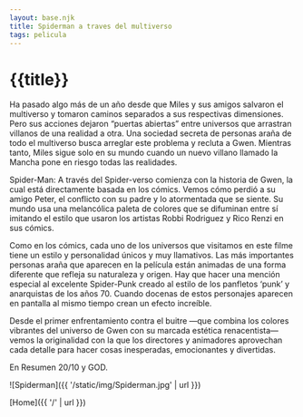 ```yaml
---
layout: base.njk
title: Spiderman a traves del multiverso
tags: pelicula
---
```


# {{title}}

Ha pasado algo más de un año desde que Miles y sus amigos salvaron el multiverso y tomaron caminos separados a sus respectivas dimensiones. Pero sus acciones dejaron “puertas abiertas” entre universos que arrastran villanos de una realidad a otra. Una sociedad secreta de personas araña de todo el multiverso busca arreglar este problema y recluta a Gwen. Mientras tanto, Miles sigue solo en su mundo cuando un nuevo villano llamado la Mancha pone en riesgo todas las realidades.

Spider-Man: A través del Spider-verso comienza con la historia de Gwen, la cual está directamente basada en los cómics. Vemos cómo perdió a su amigo Peter, el conflicto con su padre y lo atormentada que se siente. Su mundo usa una melancólica paleta de colores que se difuminan entre sí imitando el estilo que usaron los artistas Robbi Rodriguez y Rico Renzi en sus cómics. 

Como en los cómics, cada uno de los universos que visitamos en este filme tiene un estilo y personalidad únicos y muy llamativos. Las más importantes personas araña que aparecen en la película están animadas de una forma diferente que refleja su naturaleza y origen. Hay que hacer una mención especial al excelente Spider-Punk creado al estilo de los panfletos ‘punk’ y anarquistas de los años 70. Cuando docenas de estos personajes aparecen en pantalla al mismo tiempo crean un efecto increíble.

Desde el primer enfrentamiento contra el buitre —que combina los colores vibrantes del universo de Gwen con su marcada estética renacentista— vemos la originalidad con la que los directores y animadores aprovechan cada detalle para hacer cosas inesperadas, emocionantes y divertidas.

En Resumen 20/10 y GOD.

![Spiderman]({{ '/static/img/Spiderman.jpg' | url }})



[Home]({{ '/' | url }})
